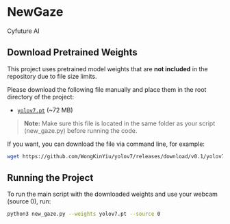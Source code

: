 # NewGaze
Cyfuture AI

## Download Pretrained Weights

This project uses pretrained model weights that are **not included** in the repository due to file size limits.

Please download the following file manually and place them in the root directory of the project:

- [`yolov7.pt`](https://github.com/WongKinYiu/yolov7/releases/download/v0.1/yolov7.pt) (~72 MB)  

> **Note:** Make sure this file is located in the same folder as your script (new_gaze.py) before running the code.

If you want, you can download the file via command line, for example:

```bash
wget https://github.com/WongKinYiu/yolov7/releases/download/v0.1/yolov7.pt
```

## Running the Project

To run the main script with the downloaded weights and use your webcam (source 0), run:

```bash
python3 new_gaze.py --weights yolov7.pt --source 0
```

